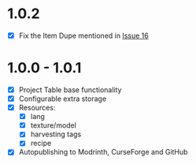 # 1.0.2

- [x] Fix the Item Dupe mentioned in [Issue 16](https://github.com/Erdragh/ProjectTableRefabricated/issues/16)

# 1.0.0 - 1.0.1

- [x] Project Table base functionality
- [x] Configurable extra storage
- [x] Resources:
  - [x] lang
  - [x] texture/model
  - [x] harvesting tags
  - [x] recipe
- [x] Autopublishing to Modrinth, CurseForge and GitHub
